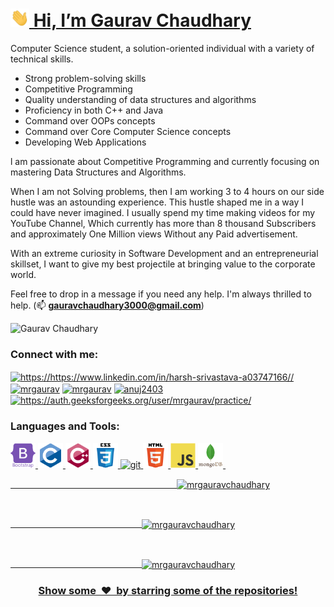 # [<img src="https://raw.githubusercontent.com/ABSphreak/ABSphreak/master/gifs/Hi.gif" width="30px"> Hi, I’m Gaurav Chaudhary](https://www.linkedin.com/in/itsgauravchaudhary//)

Computer Science student, a solution-oriented individual with a variety of technical skills.
- Strong problem-solving skills
- Competitive Programming
- Quality understanding of data structures and algorithms
- Proficiency in both C++ and Java
- Command over OOPs concepts
- Command over Core Computer Science concepts
- Developing Web Applications

l am passionate about Competitive Programming and currently focusing on mastering Data Structures and Algorithms.

When I am not Solving problems, then I am working 3 to 4 hours on our side hustle was an astounding experience. This hustle shaped me in a way I could have never imagined. I usually spend my time making videos for my YouTube Channel, Which currently has more than 8 thousand Subscribers and approximately One Million views Without any Paid advertisement.

With an extreme curiosity in Software Development and an entrepreneurial skillset, I want to give my best projectile at bringing value to the corporate world.

Feel free to drop in a message if you need any help. I'm always thrilled to help. (📫 **gauravchaudhary3000@gmail.com**)

<p align="left"> <img src="https://komarev.com/ghpvc/?username=mrgauravchaudhary&label=Profile%20views&color=0e75b6&style=flat" alt="Gaurav Chaudhary" /> </p>



<h3 align="left">Connect with me:</h3>
<p align="left">
<a href="https://www.linkedin.com/in/itsgauravchaudhary/" target="blank"><img align="center" src="https://raw.githubusercontent.com/rahuldkjain/github-profile-readme-generator/master/src/images/icons/Social/linked-in-alt.svg" alt="https://https://www.linkedin.com/in/harsh-srivastava-a03747166//" height="30" width="40" /></a>
<a href="https://www.instagram.com/itsgauravchaudhary/" target="blank"><img align="center" src="https://raw.githubusercontent.com/rahuldkjain/github-profile-readme-generator/master/src/images/icons/Social/instagram.svg" alt="mrgaurav" height="30" width="40" /></a>
<a href="https://www.codechef.com/users/mrgaurav" target="blank"><img align="center" src="https://cdn.jsdelivr.net/npm/simple-icons@3.1.0/icons/codechef.svg" alt="mrgaurav" height="30" width="40" /></a>
<a href="https://codeforces.com/profile/mrgaurav" target="blank"><img align="center" src="https://raw.githubusercontent.com/rahuldkjain/github-profile-readme-generator/master/src/images/icons/Social/codeforces.svg" alt="anuj2403" height="30" width="40" /></a>
<!-- <a href="https://leetcode.com/" target="blank"><img align="center" src="https://raw.githubusercontent.com/rahuldkjain/github-profile-readme-generator/master/src/images/icons/Social/leet-code.svg" alt="anuj_rouniyar2403" height="30" width="40" /></a> -->
<a href="https://auth.geeksforgeeks.org/user/mrgaurav/profile" target="blank"><img align="center" src="https://raw.githubusercontent.com/rahuldkjain/github-profile-readme-generator/master/src/images/icons/Social/geeks-for-geeks.svg" alt="https://auth.geeksforgeeks.org/user/mrgaurav/practice/" height="30" width="40" /></a>
</p>



<h3 align="left">Languages and Tools:</h3>
<p align="left"> <a href="https://getbootstrap.com" target="_blank" rel="noreferrer"> <img src="https://raw.githubusercontent.com/devicons/devicon/master/icons/bootstrap/bootstrap-plain-wordmark.svg" alt="bootstrap" width="40" height="40"/> </a> <a href="https://www.cprogramming.com/" target="_blank" rel="noreferrer"> <img src="https://raw.githubusercontent.com/devicons/devicon/master/icons/c/c-original.svg" alt="c" width="40" height="40"/> </a> <a href="https://www.w3schools.com/cpp/" target="_blank" rel="noreferrer"> <img src="https://raw.githubusercontent.com/devicons/devicon/master/icons/cplusplus/cplusplus-original.svg" alt="cplusplus" width="40" height="40"/> </a> <a href="https://www.w3schools.com/css/" target="_blank" rel="noreferrer"> <img src="https://raw.githubusercontent.com/devicons/devicon/master/icons/css3/css3-original-wordmark.svg" alt="css3" width="40" height="40"/> </a> <a href="https://git-scm.com/" target="_blank" rel="noreferrer"> <img src="https://www.vectorlogo.zone/logos/git-scm/git-scm-icon.svg" alt="git" width="40" height="40"/> </a> <a href="https://www.w3.org/html/" target="_blank" rel="noreferrer"> <img src="https://raw.githubusercontent.com/devicons/devicon/master/icons/html5/html5-original-wordmark.svg" alt="html5" width="40" height="40"/> </a> <a href="https://developer.mozilla.org/en-US/docs/Web/JavaScript" target="_blank" rel="noreferrer"> <img src="https://raw.githubusercontent.com/devicons/devicon/master/icons/javascript/javascript-original.svg" alt="javascript" width="40" height="40"/> </a> <a href="https://www.mongodb.com/" target="_blank" rel="noreferrer"> <img src="https://raw.githubusercontent.com/devicons/devicon/master/icons/mongodb/mongodb-original-wordmark.svg" alt="mongodb" width="40" height="40"/> </a> <a href="https://nodejs.org" target="_blank" rel="noreferrer"> <img </br>


<p>&emsp;&emsp;&emsp;&emsp;&emsp;&emsp;&emsp;&emsp;&emsp;&emsp;&emsp;&emsp;&emsp;&emsp;&emsp;&emsp;&emsp;&emsp;&emsp;<img align="center" src="https://github-readme-stats.vercel.app/api/top-langs?username=mrgauravchaudhary&show_icons=true&locale=en&layout=compact" alt="mrgauravchaudhary" /></p>
<br>
<p>&emsp;&emsp;&emsp;&emsp;&emsp;&emsp;&emsp;&emsp;&emsp;&emsp;&emsp;&emsp;&emsp;&emsp;&emsp;<img align="center" src="https://github-readme-stats.vercel.app/api?username=mrgauravchaudhary&show_icons=true&locale=en" alt="mrgauravchaudhary" /></p>
<br>
<p>&emsp;&emsp;&emsp;&emsp;&emsp;&emsp;&emsp;&emsp;&emsp;&emsp;&emsp;&emsp;&emsp;&emsp;&emsp;<img align="center" src="https://github-readme-streak-stats.herokuapp.com/?user=mrgauravchaudhary&" alt="mrgauravchaudhary" /></p>
  

  
<h3 align="center">Show some &nbsp;❤️&nbsp; by starring some of the repositories!</h3>
